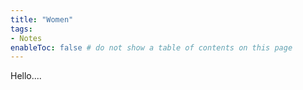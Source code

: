 ```yaml
---
title: "Women"
tags:
- Notes
enableToc: false # do not show a table of contents on this page
---
```


Hello....